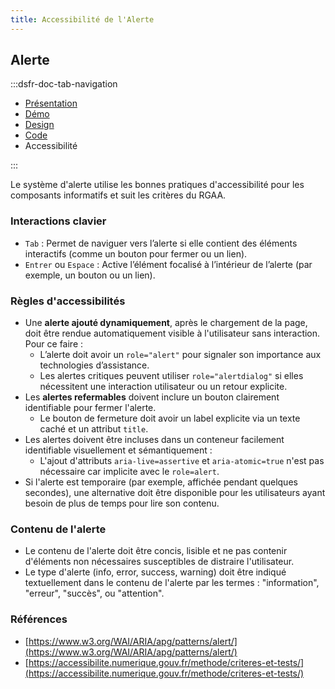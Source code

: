 ```yaml
---
title: Accessibilité de l'Alerte
---
```


## Alerte

:::dsfr-doc-tab-navigation

- [Présentation](../index.md)
- [Démo](../demo/index.md)
- [Design](../design/index.md)
- [Code](../code/index.md)
- Accessibilité

:::

Le système d'alerte utilise les bonnes pratiques d'accessibilité pour les composants informatifs et suit les critères du RGAA.

### Interactions clavier

- `Tab` : Permet de naviguer vers l’alerte si elle contient des éléments interactifs (comme un bouton pour fermer ou un lien).
- `Entrer` ou `Espace` : Active l’élément focalisé à l’intérieur de l’alerte (par exemple, un bouton ou un lien).

### Règles d'accessibilités

- Une **alerte ajouté dynamiquement**, après le chargement de la page, doit être rendue automatiquement visible à l'utilisateur sans interaction. Pour ce faire :
  - L’alerte doit avoir un `role="alert"` pour signaler son importance aux technologies d’assistance.
  - Les alertes critiques peuvent utiliser `role="alertdialog"` si elles nécessitent une interaction utilisateur ou un retour explicite.
- Les **alertes refermables** doivent inclure un bouton clairement identifiable pour fermer l'alerte.
  - Le bouton de fermeture doit avoir un label explicite via un texte caché et un attribut `title`.
- Les alertes doivent être incluses dans un conteneur facilement identifiable visuellement et sémantiquement :
  - L'ajout d'attributs `aria-live=assertive` et `aria-atomic=true` n'est pas nécessaire car implicite avec le `role=alert`.
- Si l'alerte est temporaire (par exemple, affichée pendant quelques secondes), une alternative doit être disponible pour les utilisateurs ayant besoin de plus de temps pour lire son contenu.

### Contenu de l'alerte
- Le contenu de l'alerte doit être concis, lisible et ne pas contenir d'éléments non nécessaires susceptibles de distraire l'utilisateur.
- Le type d'alerte (info, error, success, warning) doit être indiqué textuellement dans le contenu de l'alerte par les termes : "information", "erreur", "succès", ou "attention".

### Références
- [https://www.w3.org/WAI/ARIA/apg/patterns/alert/](https://www.w3.org/WAI/ARIA/apg/patterns/alert/)
- [https://accessibilite.numerique.gouv.fr/methode/criteres-et-tests/](https://accessibilite.numerique.gouv.fr/methode/criteres-et-tests/)